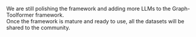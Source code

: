We are still polishing the framework and adding more LLMs to the Graph-Toolformer framework.<br>
Once the framework is mature and ready to use, all the datasets will be shared to the community.

